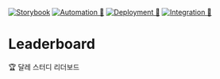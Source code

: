 [![Storybook](https://cdn.jsdelivr.net/gh/storybookjs/brand@main/badge/badge-storybook.svg)](https://main--67451d0423c813a4784afd4a.chromatic.com/)
[![Automation 🤖](https://github.com/DaleStudy/leaderboard/actions/workflows/automation.yml/badge.svg)](https://github.com/DaleStudy/leaderboard/actions/workflows/automation.yml)
[![Deployment 🚢](https://github.com/DaleStudy/leaderboard/actions/workflows/deployment.yml/badge.svg)](https://github.com/DaleStudy/leaderboard/actions/workflows/deployment.yml)
[![Integration 🔀](https://github.com/DaleStudy/leaderboard/actions/workflows/integration.yml/badge.svg)](https://github.com/DaleStudy/leaderboard/actions/workflows/integration.yml)

# Leaderboard

🏆 달레 스터디 리더보드
